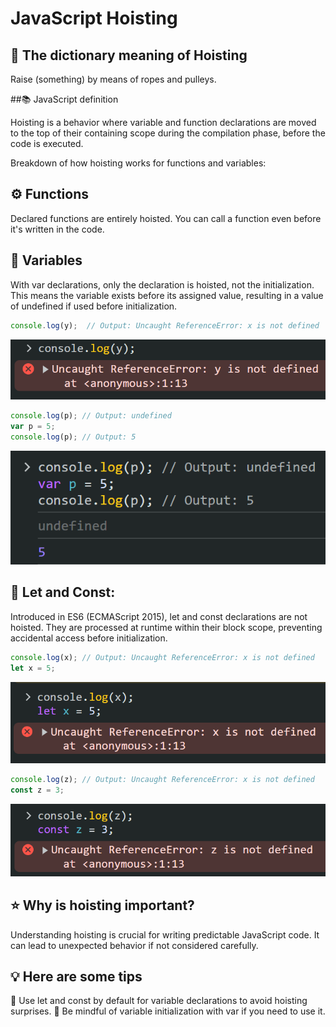 # JavaScript Hoisting

## 📖 The dictionary meaning of Hoisting

Raise (something) by means of ropes and pulleys.

##📚 JavaScript definition

Hoisting is a behavior where variable and function declarations are moved to the top of their containing scope during the compilation phase, before the code is executed.

Breakdown of how hoisting works for functions and variables:

## ⚙️ Functions 

Declared functions are entirely hoisted. You can call a function even before it's written in the code.

## 📝 Variables

With var declarations, only the declaration is hoisted, not the initialization. This means the variable exists before its assigned value, resulting in a value of undefined if used before initialization.

```javascript
console.log(y);  // Output: Uncaught ReferenceError: x is not defined
```
![Uncaught ReferenceError: x is not defined](img/without-var.png)

```javascript
console.log(p); // Output: undefined
var p = 5;
console.log(p); // Output: 5
```
![with var](img/var.png)

## 🔢 Let and Const:

Introduced in ES6 (ECMAScript 2015), let and const declarations are not hoisted. They are processed at runtime within their block scope, preventing accidental access before initialization.

```javascript
console.log(x); // Output: Uncaught ReferenceError: x is not defined
let x = 5;
```
![with let](img/let.png)

```javascript
console.log(z); // Output: Uncaught ReferenceError: x is not defined 
const z = 3;
```
![with const](img/const.png)

## ⭐️ Why is hoisting important?

Understanding hoisting is crucial for writing predictable JavaScript code. It can lead to unexpected behavior if not considered carefully. 

## 💡 Here are some tips

🔢 Use let and const by default for variable declarations to avoid hoisting surprises.
📝 Be mindful of variable initialization with var if you need to use it.
